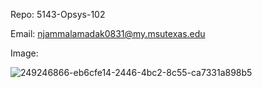 Repo: 5143-Opsys-102

Email: njammalamadak0831@my.msutexas.edu

Image:

![249246866-eb6cfe14-2446-4bc2-8c55-ca7331a898b5](https://github.com/Nagavamshikrishna/5143-Opsys-102/assets/70953975/509f4f1e-82be-4a08-a69a-b1439f6aadf3)
